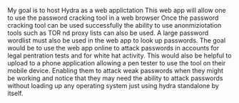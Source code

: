 My goal is to host Hydra as a web applictation 
This web app will allow one to use the password cracking tool in a web browser
Once the password cracking tool can be used successfully the ability to use anonmiziotation tools such as TOR nd proxy lists can also be used.
A large  password wordlist must also be used in the web app to look up passwords.
The goal would be to use the web app online to attack passwords in accounts for legal pentration tests and for white hat activity.
This would also be helpful to upload to a phone application allowing a pen tester to use the tool on their mobile device.  Enabling them to attack weak passwords when they might be working and notice that they may need the ability to attack passwords without loading up any operating system just using hydra standalone by itself.
